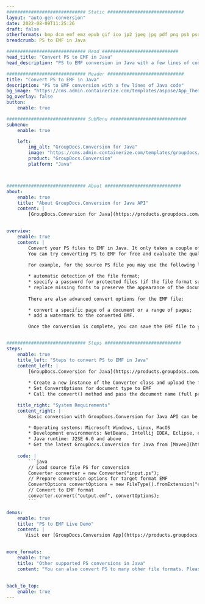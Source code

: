 ```yaml
---
############################# Static ############################
layout: "auto-gen-conversion"
date: 2022-08-09T11:25:26
draft: false
otherformats: bmp dcm emf emz epub gif ico jp2 jpeg jpg pdf png psb psd svg svgz tex tga tif tiff webp wmf wmz xps
breadcrumb: PS to EMF in Java

############################# Head ############################
head_title: "Convert PS to EMF in Java"
head_description: "PS to EMF conversion in Java with a few lines of code. Convert over 160 file formats using the GroupDocs document conversion API for Java"

############################# Header ############################
title: "Convert PS to EMF in Java"
description: "PS to EMF conversion with a few lines of Java code"
bg_image: "https://cms.admin.containerize.com/templates/aspose/App_Themes/V3/images/bg/header1.png"
bg_overlay: false
button:
    enable: true

############################# SubMenu ############################
submenu:
    enable: true

    left:
        img_alt: "GroupDocs.Conversion for Java"
        image: "https://cms.admin.containerize.com/templates/groupdocs/images/product-logos/90x90-noborder/groupdocs-conversion-java.png"
        product: "GroupDocs.Conversion"
        platform: "Java"



############################# About ############################
about:
    enable: true
    title: "About GroupDocs.Conversion for Java API"
    content: |
        [GroupDocs.Conversion for Java](https://products.groupdocs.com/conversion/java/) is an advanced file format conversion API for converting between popular image and document formats such as Microsoft Office, OpenDocument, PDF, HTML, email, CAD. and much more with just a few lines of code. The native API automatically detects the formats of the original documents and offers many options for customizing the converted documents. Along with the function of extracting information from a document, it also supports caching of the conversion results to the local disk by default. However, any type of cache storage can be supported by implementing the appropriate interfaces - Amazon S3, Dropbox, Google Drive, Windows Azure, Reddis, or any others.
    

overview:
    enable: true
    content: |
        Convert your PS files to EMF in Java. It only takes a couple of lines of Java code on any platform of your choice, such as Windows, Linux, macOS.
        You can try converting PS to EMF for free and evaluate the quality of the conversion results. Along with simple file conversion scripts, you can try more sophisticated options for loading the PS source file and storing the EMF output. 
        
        For example, for the source PS file you may use the following load options:

        * automatic detection of the file format;
        * specify a password for protected files (if the file format supports it);
        * replace missing fonts to preserve the appearance of the document.
        
        There are also advanced convert options for the EMF file:

        * convert a specific page of a document or a range of pages;
        * add a watermark to the converted EMF.

        Once the conversion is complete, you can save the EMF file to your local file path or to any third party storage such as FTP, Amazon S3, Google Drive, Dropbox etc. Please note - to convert PS to EMF, you do not need to install any additional software, such as MS Office, Open Office, Adobe Acrobat Reader etc.


############################# Steps ############################
steps:
    enable: true
    title_left: "Steps to convert PS to EMF in Java"
    content_left: |
        [GroupDocs.Conversion for Java](https://products.groupdocs.com/conversion/java/) allows developers to easily convert PS file to EMF with a few lines of code.
        
        * Create a new instance of the Converter class and upload the file PS with the full path
        * Set ConvertOptions for document type to EMF
        * Call the convert() method and pass the document name (full path) and format (EMF) as a parameter

    title_right: "System Requirements"
    content_right: |
        Basic conversion with GroupDocs.Conversion for Java API can be done with just a few lines of code. Our APIs are supported on all major platforms and operating systems. Before executing the code below, make sure you have the following prerequisites installed on your system.

        * Operating systems: Microsoft Windows, Linux, MacOS
        * Development environments: NetBeans, Intellij IDEA, Eclipse, etc.
        * Java runtime: J2SE 6.0 and above
        * Get the latest GroupDocs.Conversion for Java from [Maven](https://repository.groupdocs.com/webapp/#/artifacts/browse/tree/General/repo/com/groupdocs/groupdocs-conversion)
         
    code: |
        ```java    
        // Load source file PS for conversion
        Converter converter = new Converter("input.ps");
        // Prepare conversion options for target format EMF
        ConvertOptions convertOptions = new FileType().fromExtension("emf").getConvertOptions();
        // Convert to EMF format
        converter.convert("output.emf", convertOptions);
        ```

demos:
    enable: true
    title: "PS to EMF Live Demo"
    content: |
       Visit our [GroupDocs.Conversion App](https://products.groupdocs.app/conversion/family) website and try PS to EMF conversion now. The free demo has the following benefits
          

more_formats:
    enable: true
    title: "Other supported PS conversions in Java"
    content: "You can also convert PS to many other file formats. Please see the list below."
       
       
back_to_top:
    enable: true
---
```

